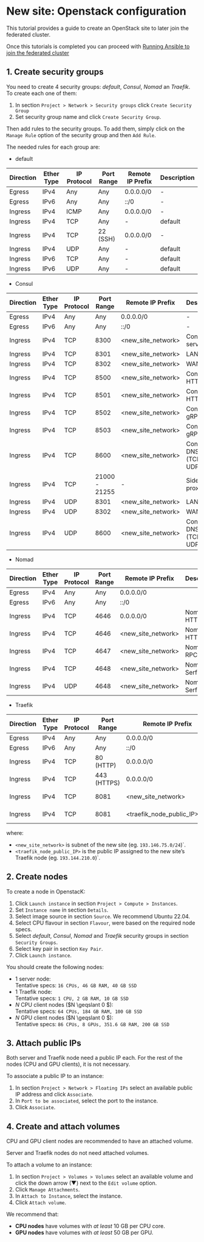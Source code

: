 # New site: Openstack configuration

This tutorial provides a guide to create an OpenStack site to later join the federated cluster.

Once this tutorials is completed you can proceed with
[Running Ansible to join the federated cluster](./site_ansible.md)

## 1. Create security groups

You need to create 4 security groups: *default*, *Consul*, *Nomad* an *Traefik*.
To create each one of them:

1. In section `Project > Network > Security groups` click `Create Security Group`
2. Set security group name and click `Create Security Group`.

Then add rules to the security groups. To add them, simply click on the `Manage Rule` option of the security group and then `Add Rule`.

<!-- todo: Susana needs to check these rules with Álvaro -->

The needed rules for each group are:

- default

| Direction | Ether Type | IP Protocol | Port Range | Remote IP Prefix | Description |
| --- | --- | --- | --- | --- | --- |
| Egress | IPv4 | Any | Any | 0.0.0.0/0 | - |
| Egress | IPv6 | Any | Any | ::/0 | - |
| Ingress | IPv4 | ICMP | Any | 0.0.0.0/0 | - |
| Ingress | IPv4 | TCP | Any | - | default |
| Ingress | IPv4 | TCP | 22 (SSH) | 0.0.0.0/0 | - |
| Ingress | IPv4 | UDP | Any | - | default |
| Ingress | IPv6 | TCP | Any | - | default |
| Ingress | IPv6 | UDP | Any | - | default |

- Consul

| Direction | Ether Type | IP Protocol | Port Range | Remote IP Prefix | Description |
| --- | --- | --- | --- | --- | --- |
| Egress | IPv4 | Any | Any | 0.0.0.0/0 | - |
| Egress | IPv6 | Any | Any | ::/0 | - |
| Ingress | IPv4 | TCP | 8300 | <new_site_network> | Consul server |
| Ingress | IPv4 | TCP | 8301 | <new_site_network> | LAN Serf |
| Ingress | IPv4 | TCP | 8302 | <new_site_network> | WAN Serf |
| Ingress | IPv4 | TCP | 8500 | <new_site_network> | Consul HTTP |
| Ingress | IPv4 | TCP | 8501 | <new_site_network> | Consul HTTPs |
| Ingress | IPv4 | TCP | 8502 | <new_site_network> | Consul gRPC |
| Ingress | IPv4 | TCP | 8503 | <new_site_network> | Consul gRPC (TLS) |
| Ingress | IPv4 | TCP | 8600 | <new_site_network> | Consul DNS server (TCP and UDP) |
| Ingress | IPv4 | TCP | 21000 - 21255 | - | Sidecar proxies |
| Ingress | IPv4 | UDP | 8301 | <new_site_network> | LAN Serf |
| Ingress | IPv4 | UDP | 8302 | <new_site_network> | WAN Serf |
| Ingress | IPv4 | UDP | 8600 | <new_site_network> | Consul DNS server (TCP and UDP) |

- Nomad

| Direction | Ether Type | IP Protocol | Port Range | Remote IP Prefix | Description |
| --- | --- | --- | --- | --- | --- |
| Egress | IPv4 | Any | Any | 0.0.0.0/0 |  |
| Egress | IPv6 | Any | Any | ::/0 |  |
| Ingress | IPv4 | TCP | 4646 | 0.0.0.0/0 | Nomad HTTP API |
| Ingress | IPv4 | TCP | 4646 | <new_site_network> | Nomad HTTP API |
| Ingress | IPv4 | TCP | 4647 | <new_site_network> | Nomad RPC |
| Ingress | IPv4 | TCP | 4648 | <new_site_network> | Nomad Serf WAN |
| Ingress | IPv4 | UDP | 4648 | <new_site_network> | Nomad Serf WAN |

- Traefik

| Direction | Ether Type | IP Protocol | Port Range | Remote IP Prefix | Description |
| --- | --- | --- | --- | --- | --- |
| Egress | IPv4 | Any | Any | 0.0.0.0/0 |  |
| Egress | IPv6 | Any | Any | ::/0 |  |
| Ingress | IPv4 | TCP | 80 (HTTP) | 0.0.0.0/0 |  |
| Ingress | IPv4 | TCP | 443 (HTTPS) | 0.0.0.0/0 | Allow SSL |
| Ingress | IPv4 | TCP | 8081 | <new_site_network> | Traefik dashboard |
| Ingress | IPv4 | TCP | 8081 | <traefik_node_public_IP>/24 | Traefik dashboard |

where:

* `<new_site_network>` is subnet of the new site (eg. `193.146.75.0/24`)`.
* `<traefik_node_public_IP>` is the public IP assigned to the new site’s Traefik node
  (eg. `193.144.210.0`)`.

## 2. Create nodes

To create a node in OpenstacK:

1. Click `Launch instance` in section `Project > Compute > Instances`.
2. Set `Instance name` in section `Details`.
3. Select image source in section `Source`. We recommend Ubuntu 22.04.
4. Select CPU flavour in section `Flavour`, were based on the required node specs.
5. Select *default*, *Consul*, *Nomad* and *Traefik* security groups in section `Security Groups`.
6. Select key pair in section `Key Pair`.
7. Click `Launch instance`.

You should create the following nodes:

* 1 server node: \
  Tentative specs: `16 CPUs, 46 GB RAM, 40 GB SSD`
* 1 Traefik node: \
  Tentative specs: `1 CPU, 2 GB RAM, 10 GB SSD`
* $N$ CPU client nodes ($N \geqslant 0 $): \
  Tentative specs: `64 CPUs, 184 GB RAM, 100 GB SSD`
* $N$ GPU client nodes ($N \geqslant 0 $): \
  Tentative specs: `86 CPUs, 8 GPUs, 351.6 GB RAM, 200 GB SSD`

<!-- todo: add Ansible master ssh key in every node? -->

## 3. Attach public IPs

Both server and Traefik node need a public IP each.
For the rest of the nodes (CPU and GPU clients), it is not necessary.

To associate a public IP to an instance:

1. In section `Project > Network > Floating IPs` select an available public IP address and click `Associate`.
2. In `Port to be associated`, select the port to the instance.
3. Click `Associate`.

## 4. Create and attach volumes

CPU and GPU client nodes are recommended to have an attached volume.

Server and Traefik nodes do not need attached volumes.

<!-- todo: how to create a volume -->

To attach a volume to an instance:

1. In section `Project > Volumes > Volumes` select an available volume and click the down arrow (▼) next to the `Edit volume` option.
2. Click `Manage Attachments`.
3. In `Attach to Instance`, select the instance.
4. Click `Attach volume`.

<!-- todo: fix these numbers -->
We recommend that:
* **CPU nodes** have volumes with _at least_ 10 GB per CPU core.
* **GPU nodes** have volumes with _at least_ 50 GB per GPU.
